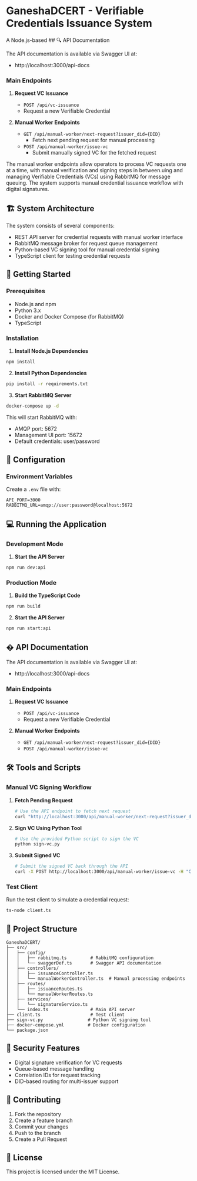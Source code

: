 # GaneshaDCERT - Verifiable Credentials Issuance System

A Node.js-based ## 🔍 API Documentation

The API documentation is available via Swagger UI at:
- http://localhost:3000/api-docs

### Main Endpoints

1. **Request VC Issuance**
   - `POST /api/vc-issuance`
   - Request a new Verifiable Credential

2. **Manual Worker Endpoints**
   - `GET /api/manual-worker/next-request?issuer_did={DID}`
     - Fetch next pending request for manual processing
   - `POST /api/manual-worker/issue-vc`
     - Submit manually signed VC for the fetched request

The manual worker endpoints allow operators to process VC requests one at a time, with manual verification and signing steps in between.uing and managing Verifiable Credentials (VCs) using RabbitMQ for message queuing. The system supports manual credential issuance workflow with digital signatures.

## 🏗️ System Architecture

The system consists of several components:
- REST API server for credential requests with manual worker interface
- RabbitMQ message broker for request queue management
- Python-based VC signing tool for manual credential signing
- TypeScript client for testing credential requests

## 🚀 Getting Started

### Prerequisites

- Node.js and npm
- Python 3.x
- Docker and Docker Compose (for RabbitMQ)
- TypeScript

### Installation

1. **Install Node.js Dependencies**
```bash
npm install
```

2. **Install Python Dependencies**
```bash
pip install -r requirements.txt
```

3. **Start RabbitMQ Server**
```bash
docker-compose up -d
```

This will start RabbitMQ with:
- AMQP port: 5672
- Management UI port: 15672
- Default credentials: user/password

## 🔧 Configuration

### Environment Variables
Create a `.env` file with:
```env
API_PORT=3000
RABBITMQ_URL=amqp://user:password@localhost:5672
```

## 💻 Running the Application

### Development Mode

1. **Start the API Server**
```bash
npm run dev:api
```

### Production Mode

1. **Build the TypeScript Code**
```bash
npm run build
```

2. **Start the API Server**
```bash
npm run start:api
```

## � API Documentation

The API documentation is available via Swagger UI at:
- http://localhost:3000/api-docs

### Main Endpoints

1. **Request VC Issuance**
   - `POST /api/vc-issuance`
   - Request a new Verifiable Credential

2. **Manual Worker Endpoints**
   - `GET /api/manual-worker/next-request?issuer_did={DID}`
   - `POST /api/manual-worker/issue-vc`

## 🛠️ Tools and Scripts

### Manual VC Signing Workflow

1. **Fetch Pending Request**
   ```bash
   # Use the API endpoint to fetch next request
   curl "http://localhost:3000/api/manual-worker/next-request?issuer_did=YOUR_ISSUER_DID"
   ```

2. **Sign VC Using Python Tool**
   ```bash
   # Use the provided Python script to sign the VC
   python sign-vc.py
   ```

3. **Submit Signed VC**
   ```bash
   # Submit the signed VC back through the API
   curl -X POST http://localhost:3000/api/manual-worker/issue-vc -H "Content-Type: application/json" -d '{"jobDetails": {...}, "signedVc": {...}}'
   ```

### Test Client
Run the test client to simulate a credential request:
```bash
ts-node client.ts
```

## 📁 Project Structure

```
GaneshaDCERT/
├── src/
│   ├── config/
│   │   ├── rabbitmq.ts         # RabbitMQ configuration
│   │   └── swaggerDef.ts       # Swagger API documentation
│   ├── controllers/
│   │   ├── issuanceController.ts
│   │   └── manualWorkerController.ts  # Manual processing endpoints
│   ├── routes/
│   │   ├── issuanceRoutes.ts
│   │   └── manualWorkerRoutes.ts
│   ├── services/
│   │   └── signatureService.ts
│   └── index.ts                # Main API server
├── client.ts                   # Test client
├── sign-vc.py                 # Python VC signing tool
├── docker-compose.yml         # Docker configuration
└── package.json
```

## 🔐 Security Features

- Digital signature verification for VC requests
- Queue-based message handling
- Correlation IDs for request tracking
- DID-based routing for multi-issuer support

## 🤝 Contributing

1. Fork the repository
2. Create a feature branch
3. Commit your changes
4. Push to the branch
5. Create a Pull Request

## 📝 License

This project is licensed under the MIT License.
